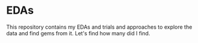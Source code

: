 # EDAs
This repository contains my EDAs and trials and approaches to explore the data and find gems from it. Let's find how many did I find.
